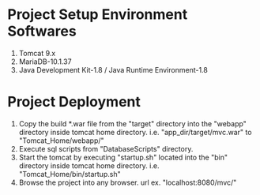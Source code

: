 # Project Setup Environment Softwares
1. Tomcat 9.x
2. MariaDB-10.1.37
3. Java Development Kit-1.8 / Java Runtime Environment-1.8

# Project Deployment
1. Copy the build *.war file from the "target" directory into the "webapp" directory inside tomcat home directory.
i.e. "app_dir/target/mvc.war" to "Tomcat_Home/webapp/"
2. Execute sql scripts from "DatabaseScripts" directory. 
3. Start the tomcat by executing "startup.sh" located into the "bin" directory inside tomcat home directory.
i.e. "Tomcat_Home/bin/startup.sh"
4. Browse the project into any browser. url ex. "localhost:8080/mvc/"
